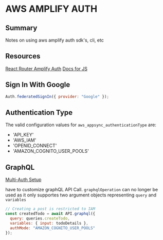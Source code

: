 # AWS AMPLIFY AUTH

## Summary

Notes on using aws amplify auth sdk's, cli, etc

## Resources

[React Router Amplify Auth](https://www.rockyourcode.com/custom-react-hook-use-aws-amplify-auth/)
[Docs for JS](https://aws-amplify.github.io/docs/js/authentication)

## Sign In With Google

```javascript
Auth.federatedSignIn({ provider: "Google" });
```

## Authentication Type

The valid configuration values for `aws_appsync_authenticationType` are:

- 'API_KEY'
- 'AWS_IAM'
- 'OPENID_CONNECT'
- 'AMAZON_COGNITO_USER_POOLS'

## GraphQL

[Multi-Auth Setup](https://aws-amplify.github.io/docs/js/api#multi-auth)

have to customize graphQL API Call. `graphqlOperation` can no longer be used
as it only supportes two argument objects representing `query` and `variables`

```javascript
// Creating a post is restricted to IAM
const createdTodo = await API.graphql({
  query: queries.createTodo,
  variables: { input: todoDetails },
  authMode: "AMAZON_COGNITO_USER_POOLS"
});
```
